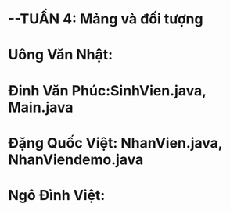 # --TUẦN 4: Mảng và đối tượng
# Uông Văn Nhật:
# Đinh Văn Phúc:SinhVien.java, Main.java
# Đặng Quốc Việt: NhanVien.java, NhanViendemo.java
# Ngô Đình Việt:
